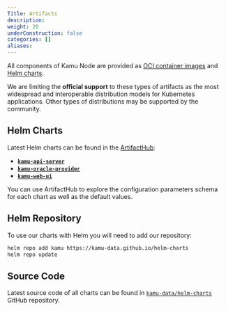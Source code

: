 ```yaml
---
Title: Artifacts
description:
weight: 20
underConstruction: false
categories: []
aliases:
---
```


All components of Kamu Node are provided as [OCI container images](https://opencontainers.org/) and [Helm charts](https://helm.sh/).

We are limiting the **official support** to these types of artifacts as the most widespread and interoperable distribution models for Kubernetes applications. Other types of distributions may be supported by the community.


## Helm Charts
Latest Helm charts can be found in the [ArtifactHub](https://artifacthub.io/packages/search?org=kamu):
- [**`kamu-api-server`**](https://artifacthub.io/packages/helm/kamu/kamu-api-server)
- [**`kamu-oracle-provider`**](https://artifacthub.io/packages/helm/kamu/kamu-oracle-provider)
- [**`kamu-web-ui`**](https://artifacthub.io/packages/helm/kamu/kamu-web-ui)

You can use ArtifactHub to explore the configuration parameters schema for each chart as well as the default values.


## Helm Repository
To use our charts with Helm you will need to add our repository:
```sh
helm repo add kamu https://kamu-data.github.io/helm-charts
helm repo update
```


## Source Code
Latest source code of all charts can be found in [`kamu-data/helm-charts`](https://github.com/kamu-data/helm-charts) GitHub repository.
